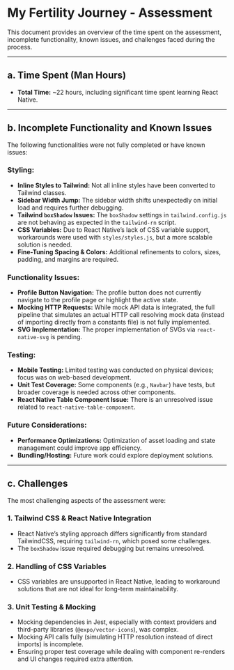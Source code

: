 # My Fertility Journey - Assessment

This document provides an overview of the time spent on the assessment, incomplete functionality, known issues, and challenges faced during the process.

---

## a. Time Spent (Man Hours)

- **Total Time:** ~22 hours, including significant time spent learning React Native.

---

## b. Incomplete Functionality and Known Issues

The following functionalities were not fully completed or have known issues:

### **Styling:**

- **Inline Styles to Tailwind:** Not all inline styles have been converted to Tailwind classes.
- **Sidebar Width Jump:** The sidebar width shifts unexpectedly on initial load and requires further debugging.
- **Tailwind `boxShadow` Issues:** The `boxShadow` settings in `tailwind.config.js` are not behaving as expected in the `tailwind-rn` script.
- **CSS Variables:** Due to React Native’s lack of CSS variable support, workarounds were used with `styles/styles.js`, but a more scalable solution is needed.
- **Fine-Tuning Spacing & Colors:** Additional refinements to colors, sizes, padding, and margins are required.

### **Functionality Issues:**

- **Profile Button Navigation:** The profile button does not currently navigate to the profile page or highlight the active state.
- **Mocking HTTP Requests:** While mock API data is integrated, the full pipeline that simulates an actual HTTP call resolving mock data (instead of importing directly from a constants file) is not fully implemented.
- **SVG Implementation:** The proper implementation of SVGs via `react-native-svg` is pending.

### **Testing:**

- **Mobile Testing:** Limited testing was conducted on physical devices; focus was on web-based development.
- **Unit Test Coverage:** Some components (e.g., `Navbar`) have tests, but broader coverage is needed across other components.
- **React Native Table Component Issue:** There is an unresolved issue related to `react-native-table-component`.

### **Future Considerations:**

- **Performance Optimizations:** Optimization of asset loading and state management could improve app efficiency.
- **Bundling/Hosting:** Future work could explore deployment solutions.

---

## c. Challenges

The most challenging aspects of the assessment were:

### **1. Tailwind CSS & React Native Integration**

- React Native’s styling approach differs significantly from standard TailwindCSS, requiring `tailwind-rn`, which posed some challenges.
- The `boxShadow` issue required debugging but remains unresolved.

### **2. Handling of CSS Variables**

- CSS variables are unsupported in React Native, leading to workaround solutions that are not ideal for long-term maintainability.

### **3. Unit Testing & Mocking**

- Mocking dependencies in Jest, especially with context providers and third-party libraries (`@expo/vector-icons`), was complex.
- Mocking API calls fully (simulating HTTP resolution instead of direct imports) is incomplete.
- Ensuring proper test coverage while dealing with component re-renders and UI changes required extra attention.
